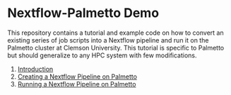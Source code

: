 # Nextflow-Palmetto Demo

This repository contains a tutorial and example code on how to convert an existing series of job scripts into a Nextflow pipeline and run it on the Palmetto cluster at Clemson University. This tutorial is specific to Palmetto but should generalize to any HPC system with few modifications.

1. [Introduction](01-introduction.md)
2. [Creating a Nextflow Pipeline on Palmetto](02-create.md)
3. [Running a Nextflow Pipeline on Palmetto](03-run.md)